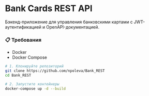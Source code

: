 # Bank Cards REST API

Бэкенд-приложение для управления банковскими картами с JWT-аутентификацией и OpenAPI-документацией.

### 📋 Требования
- Docker 
- Docker Compose

```bash
# 1. Клонируйте репозиторий
git clone https://github.com/npoleva/Bank_REST
cd Bank_REST

# 2. Запустите контейнеры
docker-compose up -d --build